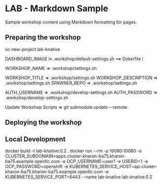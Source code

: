 LAB - Markdown Sample
=====================

Sample workshop content using Markdown formatting for pages.


## Preparing the workshop

oc new-project lab-knative

DASHBOARD_IMAGE in .workshop/default-settings.sh ==> Dokerfile !

WORKSHOP_NAME => .workshop/settings.sh

WORKSHOP_TITLE       => .workshop/settings.sh
WORKSHOP_DESCRIPTION => .workshop/settings.sh
SPAWNER_REPO         => .workshop/settings.sh

AUTH_USERNAME => .workshop/develop-settings.sh
AUTH_PASSWORD => .workshop/develop-settings.sh

Update Workshop Scripts => git submodule update --remote

## Deploying the workshop



## Local Development
docker build -t lab-knative:0.2 .
docker run --rm -p 10080:10080 -e CLUSTER_SUBDOMAIN=apps.cluster-kharon-ba75.kharon-ba75.example.opentlc.com -e OCP_USERNAME=user1 -e USERID=1 -e OCP_PASSWORD=openshift -e KUBERNETES_SERVICE_HOST=api.cluster-kharon-ba75.kharon-ba75.example.opentlc.com -e KUBERNETES_SERVICE_PORT=6443 --name lab-knative lab-knative:0.2
